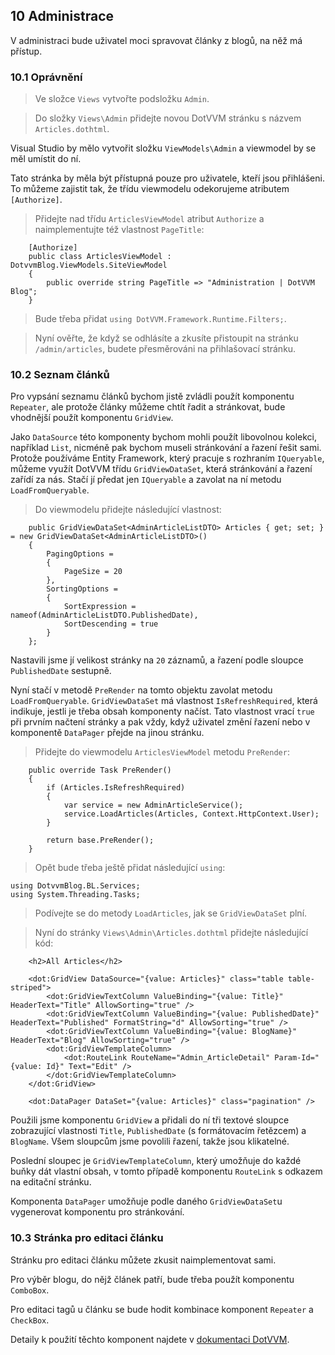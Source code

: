 ## 10 Administrace

V administraci bude uživatel moci spravovat články z blogů, na něž má přístup.

### 10.1 Oprávnění

> Ve složce `Views` vytvořte podsložku `Admin`.

> Do složky `Views\Admin` přidejte novou DotVVM stránku s názvem `Articles.dothtml`.

Visual Studio by mělo vytvořit složku `ViewModels\Admin` a viewmodel by se měl umístit do ní.

Tato stránka by měla být přístupná pouze pro uživatele, kteří jsou přihlášeni. To můžeme zajistit tak, že třídu viewmodelu odekorujeme atributem `[Authorize]`.

> Přidejte nad třídu `ArticlesViewModel` atribut `Authorize` a naimplementujte též vlastnost `PageTitle`:

```
    [Authorize]
	public class ArticlesViewModel : DotvvmBlog.ViewModels.SiteViewModel
    {
        public override string PageTitle => "Administration | DotVVM Blog";
    }
```

> Bude třeba přidat `using DotVVM.Framework.Runtime.Filters;`.

> Nyní ověřte, že když se odhlásíte a zkusíte přistoupit na stránku `/admin/articles`, budete přesměrováni na přihlašovací stránku.

### 10.2 Seznam článků

Pro vypsání seznamu článků bychom jistě zvládli použít komponentu `Repeater`, ale protože články můžeme chtít řadit a stránkovat, bude vhodnější použít komponentu `GridView`. 

Jako `DataSource` této komponenty bychom mohli použít libovolnou kolekci, například `List`, nicméně pak bychom museli stránkování a řazení řešit sami. Protože používáme Entity Framework, který pracuje s rozhraním `IQueryable`, můžeme využít DotVVM třídu `GridViewDataSet`, která stránkování a řazení zařídí za nás. Stačí jí předat jen `IQueryable` a zavolat na ní metodu `LoadFromQueryable`.

> Do viewmodelu přidejte následující vlastnost:

```
    public GridViewDataSet<AdminArticleListDTO> Articles { get; set; } = new GridViewDataSet<AdminArticleListDTO>()
    {
        PagingOptions =
        {
            PageSize = 20
        },
        SortingOptions =
        {
            SortExpression = nameof(AdminArticleListDTO.PublishedDate),
            SortDescending = true
        }
    };
```

Nastavili jsme jí velikost stránky na `20` záznamů, a řazení podle sloupce `PublishedDate` sestupně.

Nyní stačí v metodě `PreRender` na tomto objektu zavolat metodu `LoadFromQueryable`. `GridViewDataSet` má vlastnost `IsRefreshRequired`, která indikuje, jestli je třeba obsah komponenty načíst. Tato vlastnost vrací `true` při prvním načtení stránky a pak vždy, když uživatel změní řazení nebo v komponentě `DataPager` přejde na jinou stránku.

> Přidejte do viewmodelu `ArticlesViewModel` metodu `PreRender`:

```
    public override Task PreRender()
    {
        if (Articles.IsRefreshRequired)
        {
            var service = new AdminArticleService();
            service.LoadArticles(Articles, Context.HttpContext.User);
        }

        return base.PreRender();
    }
```

> Opět bude třeba ještě přidat následující `using`:

```
using DotvvmBlog.BL.Services;
using System.Threading.Tasks;
```

> Podívejte se do metody `LoadArticles`, jak se `GridViewDataSet` plní.

> Nyní do stránky `Views\Admin\Articles.dothtml` přidejte následující kód:

```
    <h2>All Articles</h2>

    <dot:GridView DataSource="{value: Articles}" class="table table-striped">
        <dot:GridViewTextColumn ValueBinding="{value: Title}" HeaderText="Title" AllowSorting="true" />
        <dot:GridViewTextColumn ValueBinding="{value: PublishedDate}" HeaderText="Published" FormatString="d" AllowSorting="true" />
        <dot:GridViewTextColumn ValueBinding="{value: BlogName}" HeaderText="Blog" AllowSorting="true" />
        <dot:GridViewTemplateColumn>
            <dot:RouteLink RouteName="Admin_ArticleDetail" Param-Id="{value: Id}" Text="Edit" />
        </dot:GridViewTemplateColumn>
    </dot:GridView>

    <dot:DataPager DataSet="{value: Articles}" class="pagination" />
```

Použili jsme komponentu `GridView` a přidali do ní tři textové sloupce zobrazující vlastnosti `Title`, `PublishedDate` (s formátovacím řetězcem) a `BlogName`.
Všem sloupcům jsme povolili řazení, takže jsou klikatelné.

Poslední sloupec je `GridViewTemplateColumn`, který umožňuje do každé buňky dát vlastní obsah, v tomto případě komponentu `RouteLink` s odkazem na editační stránku.

Komponenta `DataPager` umožňuje podle daného `GridViewDataSet`u vygenerovat komponentu pro stránkování.

### 10.3 Stránka pro editaci článku

Stránku pro editaci článku můžete zkusit naimplementovat sami. 

Pro výběr blogu, do nějž článek patří, bude třeba použít komponentu `ComboBox`. 

Pro editaci tagů u článku se bude hodit kombinace komponent `Repeater` a `CheckBox`. 

Detaily k použití těchto komponent najdete v [dokumentaci DotVVM](https://dotvvm.com/docs/controls/builtin/ComboBox).